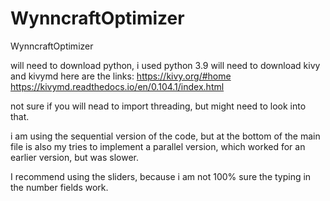 # WynncraftOptimizer
WynncraftOptimizer

will need to download python, i used python 3.9
will need to download kivy and kivymd here are the links:
https://kivy.org/#home
https://kivymd.readthedocs.io/en/0.104.1/index.html

not sure if you will nead to import threading, but might need to look into that.

i am using the sequential version of the code, but at the bottom of the main file is also my tries to implement a parallel version,
which worked for an earlier version, but was slower.

I recommend using the sliders, because i am not 100% sure the typing in the number fields work.
